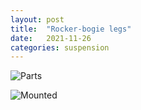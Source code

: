 ```yaml
---
layout: post
title:  "Rocker-bogie legs"
date:   2021-11-26
categories: suspension
---
```


![Parts]({{site.baseurl}}/assets/IMG_5360.png)

![Mounted]({{site.baseurl}}/assets/IMG_5361.png)
